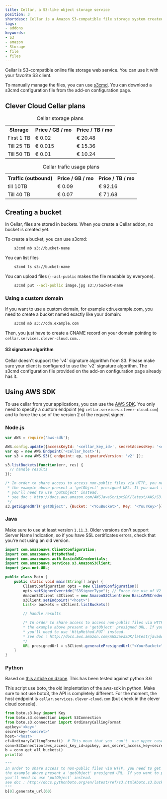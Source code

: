 ```yaml
---
title: Cellar, a S3-like object storage service
position: 3
shortdesc: Cellar is a Amazon S3-compatible file storage system created and hosted by Clever Cloud.
tags:
- addons
keywords:
- S3
- amazon
- Storage
- file
- files
---
```


Cellar is S3-compatible online file storage web service. You can use it with
your favorite S3 client.

To manually manage the files, you can use [s3cmd](http://s3tools.org/s3cmd).
You can download a s3cmd configuration file from the add-on configuration
page.

## Clever Cloud Cellar plans

<table class="table table-bordered table-striped dataTable"><caption>Cellar storage plans</caption>
<tr>
<th>Storage</th>
<th>Price / GB / mo</th>
<th>Price / TB / mo</th>
</tr>
<tr>
<td>First 1 TB</td>
<td>€ 0.02</td>
<td>€ 20.48</td>
</tr>
<tr>
<td>Till 25 TB</td>
<td>€ 0.015</td>
<td>€ 15.36</td>
</tr>
<tr>
<td>Till 50 TB</td>
<td>€ 0.01</td>
<td>€ 10.24</td>
</tr>
</table>

<table class="table table-bordered table-striped dataTable"><caption>Cellar trafic usage plans</caption>
<tr>
<th>Traffic (outbound)</th>
<th>Price / GB / mo</th>
<th>Price / TB / mo</th>
</tr>
<tr>
<td>till 10TB </td>
<td>€ 0.09</td>
<td>€ 92.16</td>
</tr>
<tr>
<td>Till 40 TB</td>
<td>€ 0.07</td>
<td>€ 71.68</td>
</tr>
</table>

## Creating a bucket

In Cellar, files are stored in buckets. When you create a Cellar addon, no
bucket is created yet.

To create a bucket, you can use s3cmd:

```bash
    s3cmd mb s3://bucket-name
```
You can list files

```bash
    s3cmd ls s3://bucket-name
```

You can upload files (`--acl-public` makes the file readable by everyone).

```bash
    s3cmd put --acl-public image.jpg s3://bucket-name
```

### Using a custom domain

If you want to use a custom domain, for example cdn.example.com, you need to create a bucket named exactly like your domain:

```bash
    s3cmd mb s3://cdn.example.com
```

Then, you just have to create a CNAME record on your domain pointing to `cellar.services.clever-cloud.com.`.

<div class="panel panel-warning">
  <div class="panel-heading">
    <h4 class="panel-title">S3 signature algorithm</h4>
  </div>
  <div class="panel-body">
    Cellar doesn't support the `v4` signature algorithm from S3. Please make sure
    your client is configured to use the `v2` signature algorithm. The
    s3cmd configuration file provided on the add-on configuration page already has it.
  </div>
</div>

## Using AWS SDK

To use cellar from your applications, you can use the [AWS SDK](https://aws.amazon.com/tools/#sdk).
You only need to specify a custom endpoint (eg `cellar.services.clever-cloud.com`) and to
force the use of the version 2 of the request signer.

### Node.js

```javascript
var AWS = require('aws-sdk');

AWS.config.update({accessKeyId: '<cellar_key_id>', secretAccessKey: '<cellar_key_secret>'});
var ep = new AWS.Endpoint('<cellar_host>');
var s3 = new AWS.S3({ endpoint: ep, signatureVersion: 'v2' });

s3.listBuckets(function(err, res) {
  // handle results
});

/* In order to share access to access non-public files via HTTP, you need to get a presigned url for a specific key
 * the example above present a 'getObject' presigned URL. If you want to put a object in the bucket via HTTP,
 * you'll need to use 'putObject' instead.
 * see doc : http://docs.aws.amazon.com/AWSJavaScriptSDK/latest/AWS/S3.html#getSignedUrl-property
 */
s3.getSignedUrl('getObject', {Bucket: '<YouBucket>', Key: '<YourKey>'})

```


### Java

Make sure to use at least version `1.11.3`. Older versions don't support
Server Name Indication, so if you have SSL certificates errors, check that
you're not using an old version.

```java
import com.amazonaws.ClientConfiguration;
import com.amazonaws.HttpMethod;
import com.amazonaws.auth.BasicAWSCredentials;
import com.amazonaws.services.s3.AmazonS3Client;
import java.net.URL;

public class Main {
    public static void main(String[] argv) {
        ClientConfiguration opts = new ClientConfiguration()
        opts.setSignerOverride("S3SignerType"); // Force the use of V2 signer
        AmazonS3Client s3Client = new AmazonS3Client(new BasicAWSCredentials("<key>", "<secret>"), opts)
        s3Client.setEndpoint("<host>")
        List<> buckets = s3Client.listBuckets()

        // handle results

        /* In order to share access to access non-public files via HTTP, you need to get a presigned url for a specific key
        * the example above present a 'getObject' presigned URL. If you want to put a object in the bucket via HTTP,
        * you'll need to use 'HttpMethod.PUT' instead.
        * see doc : http://docs.aws.amazon.com/AWSJavaSDK/latest/javadoc/com/amazonaws/services/s3/AmazonS3.html#generatePresignedUrl-java.lang.String-java.lang.String-java.util.Date-com.amazonaws.HttpMethod-
        */
        URL presignedUrl = s3Client.generatePresignedUrl("<YourBucket>", "<YourKey>", <expiration date>, HttpMethod.GET);
    }
}
```
### Python

Based on [this article on dzone](https://dzone.com/articles/look-riak-cs-basho). This has been tested against python 3.6

This script use boto, the old implentation of the aws-sdk in python. Make sure to not use boto3, the API is completely different. For the moment, the host endpoint is `cellar.services.clever-cloud.com` (but check in the clever cloud console).

```python
from boto.s3.key import Key
from boto.s3.connection import S3Connection
from boto.s3.connection import OrdinaryCallingFormat
apikey='<key>'
secretkey='<secret>'
host='<host>'
cf=OrdinaryCallingFormat()  # This mean that you _can't_ use upper case name
conn=S3Connection(aws_access_key_id=apikey, aws_secret_access_key=secretkey, host=host, calling_format=cf)
b = conn.get_all_buckets()
print(b)

"""
In order to share access to non-public files via HTTP, you need to get a presigned url for a specific key
the example above present a 'getObject' presigned URL. If you want to put a object in the bucket via HTTP,
you'll need to use 'putObject' instead.
see doc : http://docs.pythonboto.org/en/latest/ref/s3.html#boto.s3.bucket.Bucket.generate_url
"""
b[0].generate_url(60)
```
